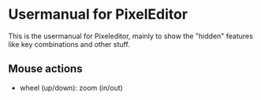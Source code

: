 # Usermanual for PixelEditor

This is the usermanual for Pixeleditor, mainly to show the "hidden" features like key combinations and other stuff.


## Mouse actions
- wheel (up/down): zoom (in/out)